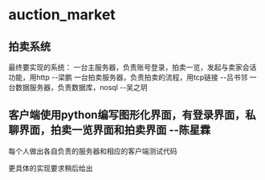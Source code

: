 # auction_market
拍卖系统
----------------------------------------------
最终要实现的系统：
一台主服务器，负责账号登录，拍卖一览，发起与卖家会话功能，用http            --梁鹏
一台拍卖服务器，负责拍卖的流程，用tcp链接							      --吕书邻
一台数据服务器，负责数据库，nosql                                      --吴之玥

客户端使用python编写图形化界面，有登录界面，私聊界面，拍卖一览界面和拍卖界面  --陈星霖
----------------------------------------------

每个人做出各自负责的服务器和相应的客户端测试代码

更具体的实现要求稍后给出